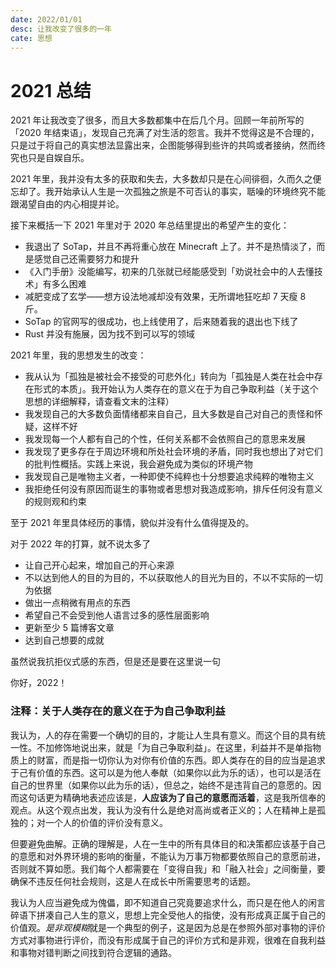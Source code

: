 ```yaml
---
date: 2022/01/01
desc: 让我改变了很多的一年
cate: 思想
---
```

# 2021 总结

2021 年让我改变了很多，而且大多数都集中在后几个月。回顾一年前所写的「2020 年结束语」，发现自己充满了对生活的怨言。我并不觉得这是不合理的，只是过于将自己的真实想法显露出来，企图能够得到些许的共鸣或者接纳，然而终究也只是自娱自乐。

2021 年里，我并没有太多的获取和失去，大多数却只是在心间徘徊，久而久之便忘却了。我开始承认人生是一次孤独之旅是不可否认的事实，聒噪的环境终究不能跟渴望自由的内心相提并论。

接下来概括一下 2021 年里对于 2020 年总结里提出的希望产生的变化：
- 我退出了 SoTap，并且不再将重心放在 Minecraft 上了。并不是热情淡了，而是感觉自己还需要努力和提升
- 《入门手册》没能编写，初来的几张就已经能感受到「劝说社会中的人去懂技术」有多么困难
- 减肥变成了玄学——想方设法地减却没有效果，无所谓地狂吃却 7 天瘦 8 斤。
- SoTap 的官网写的很成功，也上线使用了，后来随着我的退出也下线了
- Rust 并没有施展，因为找不到可以写的领域

2021 年里，我的思想发生的改变：
- 我从认为「孤独是被社会不接受的可悲外化」转向为「孤独是人类在社会中存在形式的本质」。我开始认为人类存在的意义在于为自己争取利益（关于这个思想的详细解释，请查看文末的注释）
- 我发现自己的大多数负面情绪都来自自己，且大多数是自己对自己的责怪和怀疑，这样不好
- 我发现每一个人都有自己的个性，任何关系都不会依照自己的意思来发展
- 我发现了更多存在于周边环境和所处社会环境的矛盾，同时我也想出了对它们的批判性概括。实践上来说，我会避免成为类似的环境产物
- 我发现自己是唯物主义者，一种即使不纯粹也十分想要追求纯粹的唯物主义
- 我拒绝任何没有原因而诞生的事物或者思想对我造成影响，排斥任何没有意义的规则观和约束

至于 2021 年里具体经历的事情，貌似并没有什么值得提及的。

对于 2022 年的打算，就不说太多了
- 让自己开心起来，增加自己的开心来源
- 不以达到他人的目的为目的，不以获取他人的目光为目的，不以不实际的一切为依据
- 做出一点稍微有用点的东西
- 希望自己不会受到他人语言过多的感性层面影响
- 更新至少 5 篇博客文章
- 达到自己想要的成就

虽然说我抗拒仪式感的东西，但是还是要在这里说一句

你好，2022！

### 注释：关于人类存在的意义在于为自己争取利益

我认为，人的存在需要一个确切的目的，才能让人生具有意义。而这个目的具有统一性。不加修饰地说出来，就是「为自己争取利益」。在这里，利益并不是单指物质上的财富，而是指一切你认为对你有价值的东西。即人类存在的目的应当是追求于己有价值的东西。这可以是为他人奉献（如果你以此为乐的话），也可以是活在自己的世界里（如果你以此为乐的话），但总之，始终不是违背自己的意愿的。因而这句话更为精确地表述应该是，**人应该为了自己的意愿而活着**，这是我所信奉的观点。从这个观点出发，我认为没有什么是绝对高尚或者正义的；人在精神上是孤独的；对一个人的价值的评价没有意义。

但要避免曲解。正确的理解是，人在一生中的所有具体目的和决策都应该基于自己的意愿和对外界环境的影响的衡量，不能认为万事万物都要依照自己的意愿前进，否则就不算如愿。我们每个人都需要在「变得自我」和「融入社会」之间衡量，要确保不违反任何社会规则，这是人在成长中所需要思考的话题。

我认为人应当避免成为傀儡，即不知道自己究竟要追求什么，而只是在他人的闲言碎语下拼凑自己人生的意义，思想上完全受他人的指使，没有形成真正属于自己的价值观。*是非观模糊*就是一个典型的例子，这是因为总是在参照外部对事物的评价方式对事物进行评价，而没有形成属于自己的评价方式和是非观，很难在自我利益和事物对错判断之间找到符合逻辑的通路。
